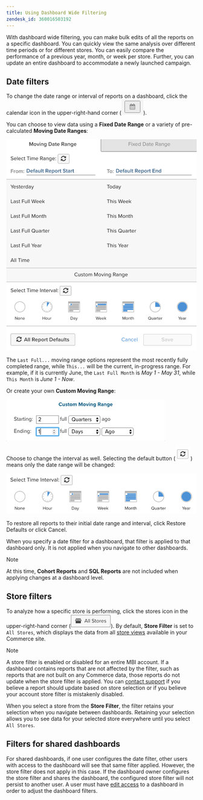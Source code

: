 ```yaml
---
title: Using Dashboard Wide Filtering
zendesk_id: 360016503192
---
```


With dashboard wide filtering, you can make bulk edits of all the reports on a specific dashboard. You can quickly view the same analysis over different time periods or for different stores. You can easily compare the performance of a previous year, month, or week per store. Further, you can update an entire dashboard to accommodate a newly launched campaign.

## Date filters

To change the date range or interval of reports on a dashboard, click the calendar icon in the upper-right-hand corner (![calendar](../../assets/calendar-button.png)).

You can choose to view data using a **Fixed Date Range** or a variety of pre-calculated **Moving Date Ranges**:

![moving date ranges](../../assets/moving_date_ranges.png)<!--{: width="330" height="407"}-->

The `Last Full...` moving range options represent the most recently fully completed range, while `This...` will be the current, in-progress range. For example, if it is currently June, the `Last Full Month` is _May 1 - May 31_, while `This Month` is _June 1 - Now_.

Or create your own **Custom Moving Range**\:

![custom moving range](../../assets/custom-moving-range.png)

Choose to change the interval as well. Selecting the default button (![time interval default](../../assets/time_interval_default.png)) means only the date range will be changed:

![time interval](../../assets/time_interval.png)<!--{: width="330" height="407"}-->

To restore all reports to their initial date range and interval, click Restore Defaults or click Cancel.

When you specify a date filter for a dashboard, that filter is applied to that dashboard only. It is not applied when you navigate to other dashboards.

>[!NOTE]
>
>At this time, **Cohort Reports** and **SQL Reports** are not included when applying changes at a dashboard level.

## Store filters

To analyze how a specific store is performing, click the stores icon in the upper-right-hand corner (![Store Filter](../../assets/store-filter.png)). By default, **Store Filter** is set to `All Stores`, which displays the data from all [store views](https://docs.magento.com/user-guide/stores/stores-all-create-view.html) available in your Commerce site.

>[!NOTE]
>
>A store filter is enabled or disabled for an entire MBI account. If a dashboard contains reports that are not affected by the filter, such as reports that are not built on any Commerce data, those reports do not update when the store filter is applied. You can [contact support](../../getting-started/support.md) if you believe a report should update based on store selection or if you believe your account store filter is mistakenly disabled.

When you select a store from the **Store Filter**, the filter retains your selection when you navigate between dashboards. Retaining your selection allows you to see data for your selected store everywhere until you select `All Stores`.

## Filters for shared dashboards

For shared dashboards, if one user configures the date filter, other users with access to the dashboard will see that same filter applied. However, the store filter does not apply in this case. If the dashboard owner configures the store filter and shares the dashboard, the configured store filter will not persist to another user. A user must have [edit access](../../data-user/dashboards/share-dashboard-with-users.md) to a dashboard in order to adjust the dashboard filters.
